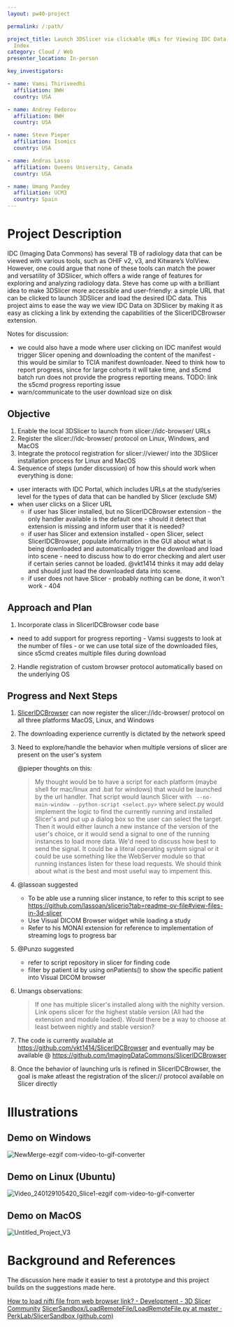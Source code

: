 ```yaml
---
layout: pw40-project

permalink: /:path/

project_title: Launch 3DSlicer via clickable URLs for Viewing IDC Data via SlicerIDCBrowser and IDC
  Index
category: Cloud / Web
presenter_location: In-person

key_investigators:

- name: Vamsi Thiriveedhi
  affiliation: BWH
  country: USA

- name: Andrey Fedorov
  affiliation: BWH
  country: USA

- name: Steve Pieper
  affiliation: Isomics
  country: USA

- name: Andras Lasso
  affiliation: Queens University, Canada
  country: USA

- name: Umang Pandey
  affiliation: UCM3
  country: Spain
---
```


# Project Description

<!-- Add a short paragraph describing the project. -->

IDC (Imaging Data Commons) has several TB of radiology data that can be viewed with various tools, such as OHIF v2, v3, and Kitware’s VolView. However, one could argue that none of these tools can match the power and versatility of 3DSlicer, which offers a wide range of features for exploring and analyzing radiology data. Steve has come up with a brilliant idea to make 3DSlicer more accessible and user-friendly: a simple URL that can be clicked to launch 3DSlicer and load the desired IDC data. This project aims to ease the way we view IDC Data on 3DSlicer by making it as easy as clicking a link by extending the capabilities of the SlicerIDCBrowser extension.

Notes for discussion:
* we could also have a mode where user clicking on IDC manifest would trigger Slicer opening and downloading the content of the manifest - this would be similar to TCIA manifest downloader. Need to think how to report progress, since for large cohorts it will take time, and s5cmd batch run does not provide the progress reporting means. TODO: link the s5cmd progress reporting issue
* warn/communicate to the user download size on disk

## Objective

<!-- Describe here WHAT you would like to achieve (what you will have as end result). -->

1.  Enable the local 3DSlicer to launch from slicer://idc-browser/ URLs
2.  Register the slicer://idc-browser/ protocol on Linux, Windows, and MacOS
3.  Integrate the protocol registration for slicer://viewer/ into the 3DSlicer installation process for Linux and MacOS
4.  Sequence of steps (under discussion) of how this should work when everything is done:
   * user interacts with IDC Portal, which includes URLs at the study/series level for the types of data that can be handled by Slicer (exclude SM)
   * when user clicks on a Slicer URL
       * if user has Slicer installed, but no SlicerIDCBrowser extension - the only handler available is the default one - should it detect that extension is missing and inform user that it is needed?
       * if user has Slicer and extension installed - open Slicer, select SlicerIDCBrowser, populate information in the GUI about what is being downloaded and automatically trigger the download and load into scene - need to discuss how to do error checking and alert user if certain series cannot be loaded. @vkt1414 thinks it may add delay and should just load the downloaded data into scene.
       * if user does not have Slicer - probably nothing can be done, it won't work - 404

## Approach and Plan

<!-- Describe here HOW you would like to achieve the objectives stated above. -->

1.  Incorporate  class in SlicerIDCBrowser code base
   * need to add support for progress reporting - Vamsi suggests to look at the number of files - or we can use total size of the downloaded files, since s5cmd creates multiple files during download
2.  Handle registration of custom browser protocol automatically based on the underlying OS

## Progress and Next Steps
1. [SlicerIDCBrowser](https://github.com/ImagingDataCommons/SlicerIDCBrowser) can now register the slicer://idc-browser/ protocol on all three platforms MacOS, Linux, and Windows
2. The downloading experience currently is dictated by the network speed
3. Need to explore/handle the behavior when multiple versions of slicer are present on the user's system

   @pieper thoughts on this:
   > My thought would be to have a script for each platform (maybe shell for mac/linux and .bat for windows) that would be launched by the url handler.  That script would launch Slicer with ` --no-main-window --python-script <select.py>` where select.py would implement the logic to find the currently running and installed Slicer's and put up a dialog box so the user can select the target.  Then it would either launch a new instance of the version of the user's choice, or it would send a signal to one of the running instances to load more data.  We'd need to discuss how best to send the signal.  It could be a literal operating system signal or it could be use something like the WebServer module so that running instances listen for these load requests.  We should think about what is the best and most useful way to impement this.

4. @lassoan suggested
    -  To be able use a running slicer instance, to refer to this script to see https://github.com/lassoan/slicerio?tab=readme-ov-file#view-files-in-3d-slicer
    -  Use Visual DICOM Browser widget while loading a study
    -  Refer to his MONAI extension for reference to implementation of streaming logs to progress bar
5. @Punzo suggested
    -  refer to script repository in slicer for finding code
    -  filter by patient id by using onPatients() to show the specific patient into Visual DICOM browser
6. Umangs observations:
    > If one has multiple slicer's installed along with the nighlty version. Link opens slicer for the highest stable version (All had the extension and module loaded). Would there be a way to choose at least between nightly and stable version?
7. The code is currently available at https://github.com/vkt1414/SlicerIDCBrowser and eventually may be available @ https://github.com/ImagingDataCommons/SlicerIDCBrowser
8. Once the behavior of launching urls is refined in SlicerIDCBrowser, the goal is make atleast the registration of the slicer:// protocol available on Slicer directly

# Illustrations

## Demo on Windows
![NewMerge-ezgif com-video-to-gif-converter](https://github.com/NA-MIC/ProjectWeek/assets/115020590/61e49e50-65a3-4f26-88c9-e0e7a3c7893d)

## Demo on Linux (Ubuntu)
![Video_240129105420_Slice1-ezgif com-video-to-gif-converter](https://github.com/NA-MIC/ProjectWeek/assets/115020590/02c3957a-93d8-4f01-930f-c529e8de0758)

## Demo on MacOS
![Untitled_Project_V3](https://github.com/NA-MIC/ProjectWeek/assets/115020590/46e36c57-6886-4e29-a37a-2accda22a68d)


# Background and References

<!-- If you developed any software, include link to the source code repository.
     If possible, also add links to sample data, and to any relevant publications. -->

The discussion here made it easier to test a prototype and this project builds on the suggestions made here.

[How to load nifti file from web browser link? - Development - 3D Slicer Community](https://discourse.slicer.org/t/how-to-load-nifti-file-from-web-browser-link/18664/5)
[SlicerSandbox/LoadRemoteFile/LoadRemoteFile.py at master · PerkLab/SlicerSandbox (github.com)](https://github.com/PerkLab/SlicerSandbox/blob/master/LoadRemoteFile/LoadRemoteFile.py)
